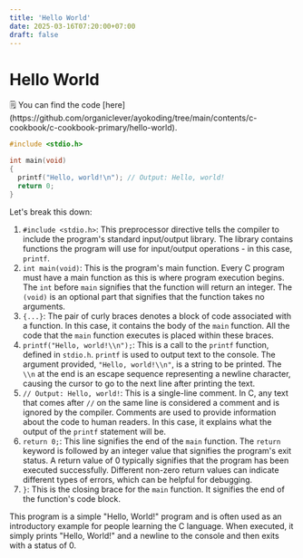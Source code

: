 ```yaml
---
title: 'Hello World'
date: 2025-03-16T07:20:00+07:00
draft: false
---
```


# Hello World

<aside>
🗒️ You can find the code [here](https://github.com/organiclever/ayokoding/tree/main/contents/c-cookbook/c-cookbook-primary/hello-world).

</aside>

```c
#include <stdio.h>

int main(void)
{
  printf("Hello, world!\n"); // Output: Hello, world!
  return 0;
}
```

Let's break this down:

1. `#include <stdio.h>`: This preprocessor directive tells the compiler to include the program's standard input/output library. The library contains functions the program will use for input/output operations - in this case, `printf`.
2. `int main(void)`: This is the program's main function. Every C program must have a main function as this is where program execution begins. The `int` before `main` signifies that the function will return an integer. The `(void)` is an optional part that signifies that the function takes no arguments.
3. `{...}`: The pair of curly braces denotes a block of code associated with a function. In this case, it contains the body of the `main` function. All the code that the `main` function executes is placed within these braces.
4. `printf("Hello, world!\\n");`: This is a call to the `printf` function, defined in `stdio.h`. `printf` is used to output text to the console. The argument provided, `"Hello, world!\\n"`, is a string to be printed. The `\\n` at the end is an escape sequence representing a newline character, causing the cursor to go to the next line after printing the text.
5. `// Output: Hello, world!`: This is a single-line comment. In C, any text that comes after `//` on the same line is considered a comment and is ignored by the compiler. Comments are used to provide information about the code to human readers. In this case, it explains what the output of the `printf` statement will be.
6. `return 0;`: This line signifies the end of the `main` function. The `return` keyword is followed by an integer value that signifies the program's exit status. A return value of 0 typically signifies that the program has been executed successfully. Different non-zero return values can indicate different types of errors, which can be helpful for debugging.
7. `}`: This is the closing brace for the `main` function. It signifies the end of the function's code block.

This program is a simple "Hello, World!" program and is often used as an introductory example for people learning the C language. When executed, it simply prints "Hello, World!" and a newline to the console and then exits with a status of 0.
